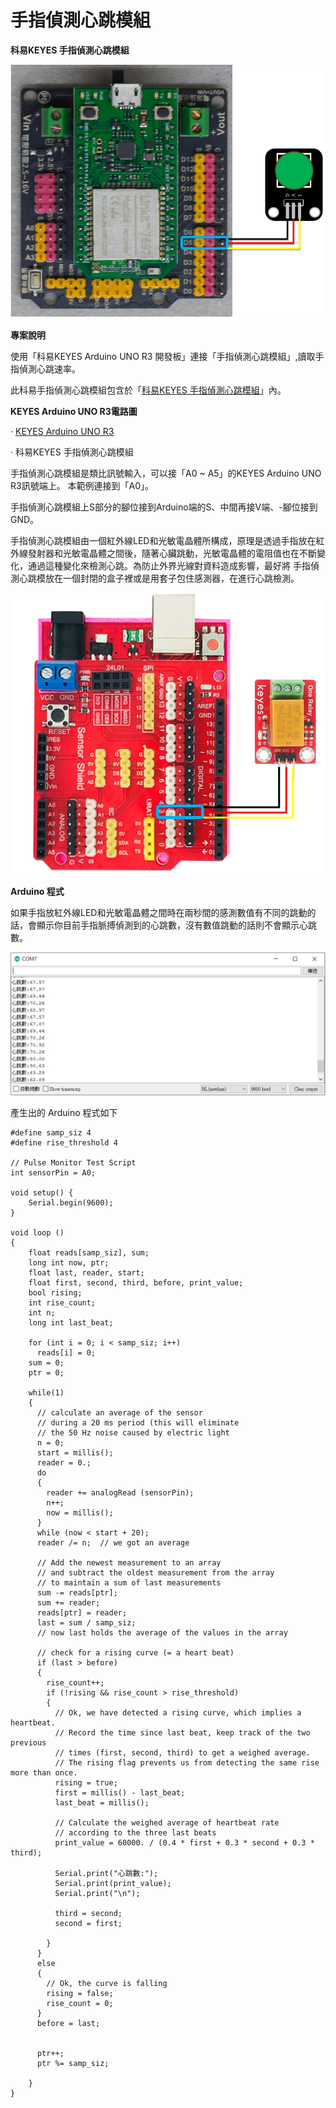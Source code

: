 # 手指偵測心跳模組

**科易KEYES 手指偵測心跳模組**

![](../.gitbook/assets/0%20%2816%29.png)

**專案說明**

使用「科易KEYES Arduino UNO R3 開發板」連接「手指偵測心跳模組」,讀取手指偵測心跳速率。

此科易手指偵測心跳模組包含於「[科易KEYES 手指偵測心跳模組](https://robotkingdom.com.tw/product/keyes-%e6%89%8b%e6%8c%87%e5%81%b5%e6%b8%ac%e5%bf%83%e8%b7%b3%e6%a8%a1%e7%b5%84/)」內。

**KEYES Arduino UNO R3電路圖**

· [KEYES Arduino UNO R3](https://www.robotkingdom.com.tw/product/keyes-uno-r3/)

· 科易KEYES 手指偵測心跳模組

手指偵測心跳模組是類比訊號輸入，可以接「A0 ~ A5」的KEYES Arduino UNO R3訊號端上。 本範例連接到「A0」。

手指偵測心跳模組上S部分的腳位接到Arduino端的S、中間再接V端、-腳位接到GND。

 手指偵測心跳模組由一個紅外線LED和光敏電晶體所構成，原理是透過手指放在紅外線發射器和光敏電晶體之間後，隨著心臟跳動，光敏電晶體的電阻值也在不斷變化，通過這種變化來檢測心跳。為防止外界光線對資料造成影響，最好將 手指偵測心跳模放在一個封閉的盒子裡或是用套子包住感測器，在進行心跳檢測。

![](../.gitbook/assets/1%20%2829%29.png)

**Arduino 程式**

如果手指放紅外線LED和光敏電晶體之間時在兩秒間的感測數值有不同的跳動的話，會顯示你目前手指脈搏偵測到的心跳數，沒有數值跳動的話則不會顯示心跳數。

![](../.gitbook/assets/image%20%282%29.png)

產生出的 Arduino 程式如下

```text
#define samp_siz 4
#define rise_threshold 4

// Pulse Monitor Test Script
int sensorPin = A0;

void setup() {
    Serial.begin(9600);
}

void loop ()
{
    float reads[samp_siz], sum;
    long int now, ptr;
    float last, reader, start;
    float first, second, third, before, print_value;
    bool rising;
    int rise_count;
    int n;
    long int last_beat;

    for (int i = 0; i < samp_siz; i++)
      reads[i] = 0;
    sum = 0;
    ptr = 0;

    while(1)
    {
      // calculate an average of the sensor
      // during a 20 ms period (this will eliminate
      // the 50 Hz noise caused by electric light
      n = 0;
      start = millis();
      reader = 0.;
      do
      {
        reader += analogRead (sensorPin);
        n++;
        now = millis();
      }
      while (now < start + 20);  
      reader /= n;  // we got an average
      
      // Add the newest measurement to an array
      // and subtract the oldest measurement from the array
      // to maintain a sum of last measurements
      sum -= reads[ptr];
      sum += reader;
      reads[ptr] = reader;
      last = sum / samp_siz;
      // now last holds the average of the values in the array

      // check for a rising curve (= a heart beat)
      if (last > before)
      {
        rise_count++;
        if (!rising && rise_count > rise_threshold)
        {
          // Ok, we have detected a rising curve, which implies a heartbeat.
          // Record the time since last beat, keep track of the two previous
          // times (first, second, third) to get a weighed average.
          // The rising flag prevents us from detecting the same rise more than once.
          rising = true;
          first = millis() - last_beat;
          last_beat = millis();

          // Calculate the weighed average of heartbeat rate
          // according to the three last beats
          print_value = 60000. / (0.4 * first + 0.3 * second + 0.3 * third);

          Serial.print("心跳數:");
          Serial.print(print_value);
          Serial.print("\n");
          
          third = second;
          second = first;
          
        }
      }
      else
      {
        // Ok, the curve is falling
        rising = false;
        rise_count = 0;
      }
      before = last;
      
      
      ptr++;
      ptr %= samp_siz;

    }
}

```

